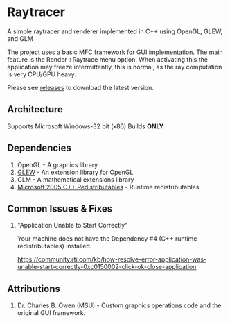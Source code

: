 # Raytracer
A simple raytracer and renderer implemented in C++ using OpenGL, GLEW, and GLM
 
The project uses a basic MFC framework for GUI implementation. The main feature is the Render->Raytrace menu option. When activating this the application may freeze intermittently, this is normal, as the ray computation is very CPU/GPU heavy.

Please see [releases](https://github.com/fromanan/raytracer/releases/) to download the latest version.

## Architecture

Supports Microsoft Windows-32 bit (x86) Builds **ONLY**

## Dependencies

1. OpenGL - A graphics library
2. [GLEW](https://github.com/nigels-com/glew) - An extension library for OpenGL
3. GLM - A mathematical extensions library
4. [Microsoft 2005 C++ Redistributables](http://www.microsoft.com/download/en/details.aspx?id=26347%20%20) - Runtime redistributables

## Common Issues & Fixes

1. "Application Unable to Start Correctly"

    Your machine does not have the Dependency #4 (C++ runtime redistributables) installed.

    https://community.rti.com/kb/how-resolve-error-application-was-unable-start-correctly-0xc0150002-click-ok-close-application
    
## Attributions

1. Dr. Charles B. Owen (MSU) - Custom graphics operations code and the original GUI framework.
